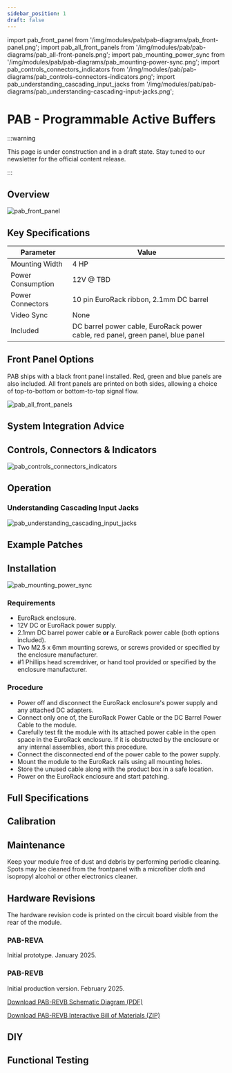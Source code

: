 ```yaml
---
sidebar_position: 1
draft: false
---
```


import pab_front_panel from '/img/modules/pab/pab-diagrams/pab_front-panel.png';
import pab_all_front_panels from '/img/modules/pab/pab-diagrams/pab_all-front-panels.png';
import pab_mounting_power_sync from '/img/modules/pab/pab-diagrams/pab_mounting-power-sync.png';
import pab_controls_connectors_indicators from '/img/modules/pab/pab-diagrams/pab_controls-connectors-indicators.png';
import pab_understanding_cascading_input_jacks from '/img/modules/pab/pab-diagrams/pab_understanding-cascading-input-jacks​.png';

# PAB - Programmable Active Buffers

:::warning

This page is under construction and in a draft state. Stay tuned to our newsletter for the official content release.

:::

## Overview

<img src={pab_front_panel} alt="pab_front_panel" />

## Key Specifications

| Parameter         | Value                                                                           |
| ----------------- | ------------------------------------------------------------------------------- |
| Mounting Width    | 4 HP                                                                            |
| Power Consumption | 12V @ TBD                                                                     |
| Power Connectors  | 10 pin EuroRack ribbon, 2.1mm DC barrel                                         |
| Video Sync        | None                                                                            |
| Included          | DC barrel power cable, EuroRack power cable, red panel, green panel, blue panel |

## Front Panel Options

PAB ships with a black front panel installed. Red, green and blue panels are also included. All front panels are printed on both sides, allowing a choice of top-to-bottom or bottom-to-top signal flow.

<img src={pab_all_front_panels} alt="pab_all_front_panels" />

## System Integration Advice

<!-- - **Utility module** for mixing and level shifting, covering odd cases where the patch needs just one simple operation.
- **Expander module** to add extra inputs or output processing. Extend the functionality any module. Add one next to your favorite oscillators or RGB functions to expand modulation or signal input options.
- **Building block** for patching complex video synthesis functions. As low level analog computing blocks, several PGOs can be patched together to design a wide range of processing functions, including replicating functions from other modules. However, this level of flexibility comes at the expense of greater system size and more complex patches. Using both lower level and higher level modules is a great strategy for getting the most out of a system.
- **Consider multiple PGOs**. Analog computers provide several instances of summing and difference amplifiers. For example, a bidirectional converter or scaler requires two modules. A triple color space function requires three modules. More complex vector functions will require eight or more. -->

## Controls, Connectors & Indicators

<!-- The PGO design was informed by years of studying interfaces common to the building blocks of analog computers and video processing equipment. 

<img src={ControlsConnectorsIndicators} alt="Controls Connectors And Indicators" /> -->

<img src={pab_controls_connectors_indicators} alt="pab_controls_connectors_indicators" />

## Operation

### Understanding Cascading Input Jacks​

<img src={pab_understanding_cascading_input_jacks} alt="pab_understanding_cascading_input_jacks" />

<!-- PGO sits at a lower level of abstraction than more complex modules like video shape generators and video keyers. The synthesist is granted full access to the signal path, and the freedom to program a function in discrete steps.

PGO is a *patch-programmable* operator. Its overall function is determined by patch connections rather than switch positions or variable voltages. Connections to specific input and output jacks define operations at different mixing ratios and amounts of gain.


PGO uses switched, or normalled, connections between some of its input jacks. With no cable inserted, a signal flows from one input jack to another input jack. This connection is overridden when a cable is inserted. Normalled inputs are indicated on the front panel with arrows.

<img src={NormalledConnections} alt="Normalled Connections"/>

### Difference Amplifier​

A difference amplifier subtracts one voltage from another. It is similar to a differential amplifier, but is specifically optimized to subtract one voltage from another with accuracy.  PGO's amplifier is fully differential, meaning that it has both positive and negative outputs.  

In PGO's implementation, the positive input and negative input of the difference amplifier are each preceded by a four input summing amplifier stage. This configuration allows the user to both add multiple input signals and subtract multiple input signals. Due to the cascaded input switches, the gain of each side of the difference amplifier may be programmed by which jacks are patched and which jacks are left open.

<img src={ProgrammingGain} alt="Programming Gain"/>

### Voltage Reference​

PGO provides a static voltage reference of 1V at its output jack. This level corresponds to a luminance value of white, or to the 100% brightness level of an RGB channel. This reference voltage may be patched anywhere in your system, or back to one of the inputs on PGO.

<img src={ProgrammingOffset} alt="Programming Offset"/> -->

## Example Patches

<!-- ### 4 Quadrant Multiplier

### 2 Quadrant Multiplier

### 1 Quadrant Multiplier

### Absolute Value / Full Wave Rectifier

### Half Wave Rectifier

### Sine Wave Shaper

### Square / Exponential Wave Shaper

### Sine Frequency Doubler

### Saw to Triangle / Triangle Frequency Doubler -->

<!-- 
### Buffer

Buffer the input signal with a unity gain of 1.0. Due to the module's propagation delay, it can be used to add slight delays in the video processing path, resulting in the picture shifting slightly to the right.

<img src={PatchBuffer} alt="Buffer"/>

### Amplifier

Amplify the input signal with a gain of 2.

<img src={PatchAmplifier} alt="Amplifier"/>

### Attenuator

Attenuate the input signal with a gain of 0.5.

<img src={PatchAttenuator} alt="Attenuator"/>

### Inverter

Invert the arithmetic sign of the input signal. Positive voltages are converted to negative voltages, or vice versa.

<img src={PatchInverter} alt="Inverter"/>
### Negative

Convert a unipolar signal to negative by subtracting it from 1V. Useful for inverting keys, logic and RGB channels. An input signal ranging from zero to one results in an inverted output ranging from one to zero.

<img src={PatchNegative} alt="Negative"/>

### Subtractor

Subtract one input from another.

<img src={PatchSubtractor} alt="Subtractor"/>

### Adder

Calculate the sum of two input signals.

<img src={PatchAdder} alt="Adder" style={{}} />

### Average

Calculate the average of two input signals.

<img src={PatchAverage} alt="Average" style={{}} />

### Unipolar Modulator

Subtract a modulator from a primary signal, where both are unipolar 0-1V. The primary signal *source a* passes unmodified when the modulating signal *source b* is at its midpoint of 0.5V. As a ramp shifter, *source a* is the input ramp, and *source b* is the positioning control voltage. As a brightness processor, *source a* is a unipolar color channel such as luma, red, green, or blue, and *source b* is the brightness adjustment.

<img src={PatchUnipolarModulator} alt="Unipolar Modulator"/>

### Weighted Mixer

Calculate a 3:1 weighted sum of two inputs, with 3 parts of *source a* for every 1 part of *source b*.

<img src={PatchWeightedMixer} alt="Weighted Mixer"/>

### Compressed Mixer

Calculate the sum of four input signals and attenuate the mix to a value of one half. This is a common scenario to prevent clipping when mixing more than two input signals.

<img src={PatchCompressedMixer} alt="Compressed Mixer"/>

### Bipolar to Unipolar

Convert a +/-1V bipolar signal to the 0-1V unipolar range.

<img src={PatchBipolarToUnipolar} alt="Bipolar To Unipolar"/>

### Unipolar to Bipolar

Convert a 0-1V unipolar signal to the +/-1V bipolar range.

<img src={PatchUnipolarToBipolar} alt="Unipolar To Bipolar"/>

### Differential to Single Ended

Convert a differential input signal to a single-ended output signal. In a differential signal, information is encoded as the difference between a matched pair of separate signals. For example, balanced audio rejects noise on cable runs by sending both a positive and a phase-inverted negative signal on two conductors. Video chroma can be encoded as the difference between two color primaries, such as Pb and Pr, or I and Q. 

<img src={PatchDifferentialToSingleEnded} alt="Differential To Single Ended"/>

### Single Ended to Differential

Convert a single-ended input signal to a differential output signal. One possible application of differential outputs on PGO would be positive and negative versions of the same signal, such as luminance keys. Both signals will have the same amount of propagation delay, allowing precise horizontal alignment of positive and negative masks.

<img src={PatchSingleEndedToDifferential} alt="Single Ended To Differential"/> -->

## Installation

<!-- Discuss differences between 10 and 16 pin connectors -->
<!-- Something about making sure all screws have been removed from the intended mounting location. -->

<img src={pab_mounting_power_sync} alt="pab_mounting_power_sync" />

### Requirements

* EuroRack enclosure.
* 12V DC or EuroRack power supply.
* 2.1mm DC barrel power cable **or** a EuroRack power cable (both options included).
* Two M2.5 x 6mm mounting screws, or screws provided or specified by the enclosure manufacturer.
* #1 Phillips head screwdriver, or hand tool provided or specified by the enclosure manufacturer.

### Procedure

* Power off and disconnect the EuroRack enclosure's power supply and any attached DC adapters.
* Connect only one of, the EuroRack Power Cable or the DC Barrel Power Cable to the module. 
* Carefully test fit the module with its attached power cable in the open space in the EuroRack enclosure. If it is obstructed by the enclosure or any internal assemblies, abort this procedure.
* Connect the disconnected end of the power cable to the power supply.
* Mount the module to the EuroRack rails using all mounting holes.
* Store the unused cable along with the product box in a safe location. 
* Power on the EuroRack enclosure and start patching.

## Full Specifications
<!-- 
| Parameter                    | Value                                                                           |
| ---------------------------- | ------------------------------------------------------------------------------- |
| Manufacturer Part Number     | 950065                                                                          |
| Pronunciation                | [piː ɡəʊ](/mp3/modules/pgo/pgo-pronunciation.mp3)                               |
| Mounting Width               | 4 HP                                                                            |
| Mounting Depth               | TODO mm                                                                         |
| Mounting Hole Count          | 2                                                                               |
| Power Consumption            | 12V @ 50 mA                                                                     |
| Power Connectors             | 10 pin EuroRack ribbon, 2.1mm DC barrel                                         |
| Input Impedance              | 1M ohms                                                                         |
| Output Impedance             | 75 ohms                                                                         |
| Input Protection Range       | +/-20V                                                                          |
| Input Clipping Range         | +/-2.5V                                                                         |
| Output Range                 | +/-2.5V                                                                         |
| Propagation Delay            | TODO                                                                            |
| Bandwidth @ -3dB             | TODO                                                                            |
| Module Width                 | 20.32 mm                                                                        |
| Module Height                | 128.5 mm                                                                        |
| Module Depth                 | TODO mm                                                                         |
| Product Box Width            | 4 in / 101.6 mm                                                                 |
| Product Box Height           | 2 in / 50.8 mm                                                                  |
| Product Box Depth            | 6 in / 152.4 mm                                                                 |
| Product Weight               | TODO                                                                            |
| Included                     | DC barrel power cable, EuroRack power cable, red panel, green panel, blue panel |
| EuroRack Power Cable Type    | 10-pin to 16-pin                                                                |
| EuroRack Power Cable Length  | 25 cm                                                                           |
| DC Barrel Power Cable Length | 25 cm                                                                           |
| RoHS Compliance              | Manufactured with lead-free processes.                                          |
| Video Sync                   | None                                                                            | -->

## Calibration

<!-- Calibration is not required for this module. -->

## Maintenance

Keep your module free of dust and debris by performing periodic cleaning. Spots may be cleaned from the frontpanel with a microfiber cloth and isopropyl alcohol or other electronics cleaner.

<!-- ## Troubleshooting -->

## Hardware Revisions

The hardware revision code is printed on the circuit board visible from the rear of the module.

### PAB-REVA

Initial prototype. January 2025.

### PAB-REVB

Initial production version. February 2025.

[Download PAB-REVB Schematic Diagram (PDF)](/pdf/modules/pab/PAB-REVB_Schematic_Diagram.pdf)

[Download PAB-REVB Interactive Bill of Materials (ZIP)](/zip/modules/pab/PAB-REVB_Interactive_Bill_of_Materials.zip)


## DIY 
<!-- 
PGO is available as a DIY kit that includes a PCB assembly with pre-assembled SMT components and 4 frontpanel options.  The user must source the through-hole components such as headers and jacks, as well as a suitable power cable for the module.

<img src={PCBFrontSMTOnly} alt="PCB Front SMT Only" style={{height: 400}} /> <img src={PCBRearSMTOnly} alt="PCB Rear SMT Only" style={{height: 400}} /> <img src={PCBFront} alt="PCB Front" style={{height: 400}} /> <img src={PCBRear} alt="PCB Rear" style={{height: 400}} />

In the Hardware Revisions section at the end of this document, you will find downloads for the complete schematic and an interactive HTML BOM.

### Bill of Materials

In addition to the PCBs and components included with your DIY kit from LZX, you will need to source the following components from electronics parts vendors.

| Manufacturer                        | Manufacturer Part Number | Description                              | Quantity | Reference Designators                        |
| ----------------------------------- | ------------------------ | ---------------------------------------- | -------- | -------------------------------------------- |
| Wenzhou QingPu Electronics Co., Ltd | WQP-WQP518MA             | 3.5mm Jack Mono Switched                 | 11       | J1, J2, J3, J4, J5, J6, J7, J8, J9, J10, J11 |
|                                     |                          | Pin Header Pitch 0.1in 2X5 Male Shrouded | 1        | J12                                          |
| Wurth Elektronik                    | 694106402002             | DC Jack Vertical 2.1mm Barrel            | 1        | J13                                          |
| Recom Technologies                  | R-78K3.3-0.5             | DC/DC Converter Submodule 3.3V           | 1        | U6                                           |

### Assembly Instructions

This assembly job is recommended for intermediate level DIYers who are comfortable soldering thru hole joints in close proximity to surface mounted parts.

1. Mount and solder rear facing through hole parts first, in this order: pin header, DC/DC converter, DC barrel jack.
1. Mount and solder front facing jacks next.
2. Attach the frontpanel and secure it with mounting nuts for the jacks. -->

## Functional Testing
<!-- 
The following tests are designed to verify the module is functioning as expected after assembly. If you are concerned your module is not operating properly, these tests may be used for self verification before a repair is initiated.  It is also best practice to perform a functional test when selling or purchasing a module on the secondhand market.

### Requirements

- A voltmeter, multimeter or oscilloscope
- 12V power supply or EuroRack power supply
- Patch cables

### Setup

- Connect the module to power and turn on your case
- Prepare to probe the disconnected end of a patch cable -- in these tests, the positive probe should make contact with the tip of the plug, and the negative probe or grounding clip should make contact with the sleeve of the plug

### T1. Test voltage reference

- Verify that the Voltage Reference Out is within +/-2% of 1.00V.

### T2. Test difference amplifier positive inputs

- Connect a cable from the voltage reference output to Difference Amplifier In1+
- Verify that Difference Amplifier Out+ is within +/-2% of +2V.
- Verify that Difference Amplifier Out- is within +/-2% of -2V.

### T3. Test difference amplifier negative inputs

- Connect a cable from the voltage reference output to Difference Amplifier In1-
- Verify that Difference Amplifier Out+ is within +/-2% of -2V.
- Verify that Difference Amplifier Out- is within +/-2% of +2V.

This concludes functional testing. If all steps starting with *Verify...* passed their conditions, your PGO is operating within expected parameters. -->

<!-- 
## Performance Testing

The following tests are designed for verification of hardware revisions and general troubleshooting of performance issues. While intended for use by the LZX Industries design team, we publish the tests here to satisfy the curiosities of advanced users and service technicians.

### Requirements

- Oscilloscope.
- Waveform generator.
- 2x BNC to 3.5mm patch cables.
- Multimeter with probes.
- Power supply capable of providing 12V DC @ 100mA.

### Setup

- Configure your power supply to provide 12 volts to a 2.1mm DC barrel connector.
- Set power supply over current protection to 100mA.
- Connect power to the device.

#### Test +3.3V rail accuracy

- Use your multimeter to measure the voltage present at pin 3 of the U3 DC-DC converter module.
- Verify that the measurement is within the range of 3.0V to 3.6V. -->

<!-- ## Theory Of Operation

### Block Diagram

### Power Supply

### Voltage Reference

### Difference Amplifier -->
